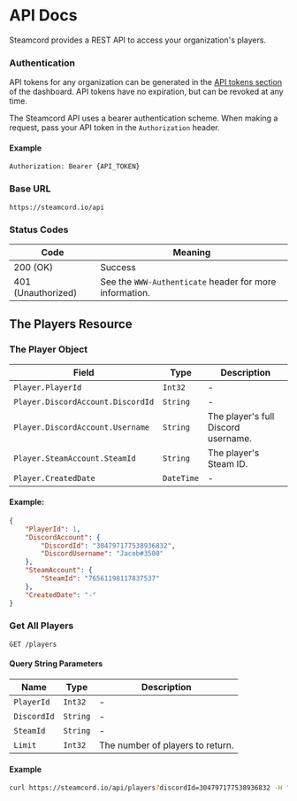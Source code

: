 # API Docs

Steamcord provides a REST API to access your organization's players.

### Authentication

API tokens for any organization can be generated in the [API tokens section](https://steamcord.io/dashboard/tokens) of the dashboard. API tokens have no expiration, but can be revoked at any time.

The Steamcord API uses a bearer authentication scheme. When making a request, pass your API token in the `Authorization` header.

#### Example

```http
Authorization: Bearer {API_TOKEN}
```

### Base URL

```
https://steamcord.io/api
```


### Status Codes

| Code               | Meaning                                                 |
| ------------------ | ------------------------------------------------------- |
| 200 (OK)           | Success                                                 |
| 401 (Unauthorized) | See the `WWW-Authenticate` header for more information. |

## The Players Resource

### The Player Object  

| Field                             | Type       | Description                         |
| --------------------------------- | ---------- | ----------------------------------- |
| `Player.PlayerId`                 | `Int32`    | -                                   |
| `Player.DiscordAccount.DiscordId` | `String`   | -                                   |
| `Player.DiscordAccount.Username`  | `String`   | The player's full Discord username. |
| `Player.SteamAccount.SteamId`     | `String`   | The player's Steam ID.              |
| `Player.CreatedDate`              | `DateTime` | -                                   |

#### Example:

```json
{
    "PlayerId": 1,
    "DiscordAccount": {
        "DiscordId": "304797177538936832",
        "DiscordUsername": "Jacob#3500"
    },
    "SteamAccount": {
        "SteamId": "76561198117837537"
    },
    "CreatedDate": "-"
}
```

### Get All Players
`GET /players`

#### Query String Parameters

| Name        | Type     | Description                      |
| ----------- | -------- | -------------------------------- |
| `PlayerId`  | `Int32`  | -                                |
| `DiscordId` | `String` | -                                |
| `SteamId`   | `String` | -                                |
| `Limit`     | `Int32`  | The number of players to return. |

#### Example

```sh
curl https://steamcord.io/api/players?discordId=304797177538936832 -H "Authorization: Bearer {API_TOKEN}"
```
